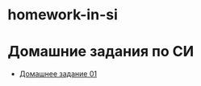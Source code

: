 # homework-in-si
Домашние задания по СИ
======================

* [Домашнее задание 01](https://gist.github.com/Gitserj/a458f9aed8678d04fdeb98e1e8d4c057 "Доказать что тип char занимает 1 байт. Узнать сколько занимает тип short int. Создать переменные типа char и long long int, вывести их значения, размер и адрес.")
